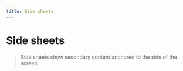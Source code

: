 ```yaml
---
title: Side sheets
---
```


# Side sheets

> Side sheets show secondary content anchored to the side of the screen
